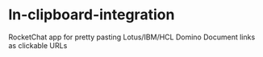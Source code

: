 # ln-clipboard-integration
RocketChat app for pretty pasting Lotus/IBM/HCL Domino Document links as clickable URLs
